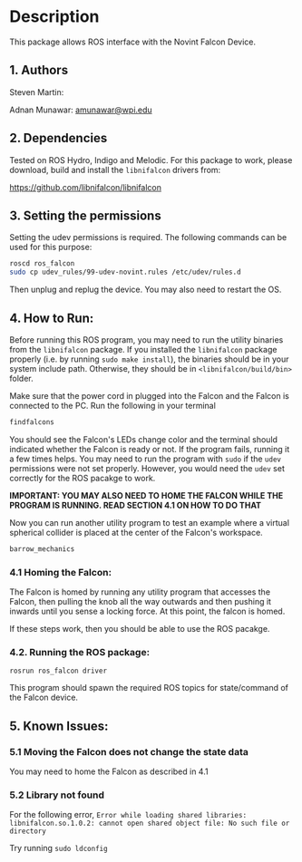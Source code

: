 # Description
This package allows ROS interface with the Novint Falcon Device.

## 1. Authors
Steven Martin:

Adnan Munawar: amunawar@wpi.edu

## 2. Dependencies
Tested on ROS Hydro, Indigo and Melodic. For this package to work, please download, build and install the `libnifalcon` drivers from:

https://github.com/libnifalcon/libnifalcon
 
## 3. Setting the permissions
Setting the udev permissions is required. The following commands can be used for this purpose: 
```bash
roscd ros_falcon
sudo cp udev_rules/99-udev-novint.rules /etc/udev/rules.d
```
Then unplug and replug the device. You may also need to restart the OS.

## 4. How to Run:

Before running this ROS program, you may need to run the utility binaries from the `libnifalcon` package. 
If you installed the `libnifalcon` package properly (i.e. by running `sudo make install`), the binaries should be in 
your system include path. Otherwise, they should be in `<libnifalcon/build/bin>` folder.

Make sure that the power cord in plugged into the Falcon and the Falcon is connected to the PC. Run the following in your terminal

```bash
findfalcons
```
You should see the Falcon's LEDs change color and the terminal should indicated whether the Falcon is ready or not. If the program fails, running it a few times helps. You may need to run the program with `sudo` if the `udev` permissions were not set properly. However, you would need the `udev` set correctly for the ROS pacakge to work.

**IMPORTANT: YOU MAY ALSO NEED TO HOME THE FALCON WHILE THE PROGRAM IS RUNNING. READ SECTION 4.1 ON HOW TO DO THAT**

Now you can run another utility program to test an example where a virtual spherical collider is placed at the center of the Falcon's workspace.

```bash
barrow_mechanics
```

### 4.1 Homing the Falcon:
The Falcon is homed by running any utility program that accesses the Falcon, then pulling the knob all the way outwards and then pushing it inwards until you sense a locking force. At this point, the falcon is homed.


If these steps work, then you should be able to use the ROS pacakge.

### 4.2. Running the ROS package:

```
rosrun ros_falcon driver
```
This program should spawn the required ROS topics for state/command of the Falcon device.

## 5. Known Issues:

### 5.1 Moving the Falcon does not change the state data
You may need to home the Falcon as described in 4.1

### 5.2 Library not found

For the following error, ``Error while loading shared libraries: libnifalcon.so.1.0.2: cannot open shared object file: No such file or directory``

Try running `sudo ldconfig`

